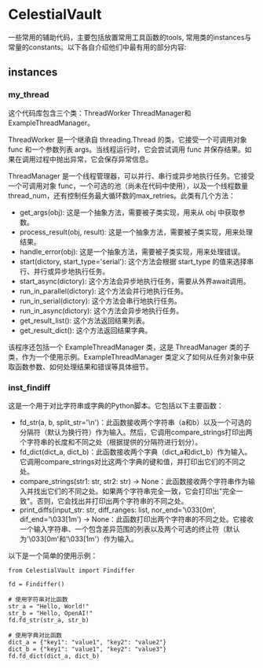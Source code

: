 # CelestialVault
一些常用的辅助代码，主要包括放置常用工具函数的tools, 常用类的instances与常量的constants。以下各自介绍他们中最有用的部分内容:

## instances

### my_thread
这个代码库包含三个类：ThreadWorker ThreadManager和ExampleThreadManager。

ThreadWorker 是一个继承自 threading.Thread 的类，它接受一个可调用对象 func 和一个参数列表 args。当线程运行时，它会尝试调用 func 并保存结果。如果在调用过程中抛出异常，它会保存异常信息。

ThreadManager 是一个线程管理器，可以并行、串行或异步地执行任务。它接受一个可调用对象 func，一个可选的池（尚未在代码中使用），以及一个线程数量 thread_num，还有控制任务最大循环数的max_retries。此类有几个方法：

- get_args(obj): 这是一个抽象方法，需要被子类实现，用来从 obj 中获取参数。
- process_result(obj, result): 这是一个抽象方法，需要被子类实现，用来处理结果。
- handle_error(obj): 这是一个抽象方法，需要被子类实现，用来处理错误。
- start(dictory, start_type='serial'): 这个方法会根据 start_type 的值来选择串行、并行或异步地执行任务。
- start_async(dictory): 这个方法会异步地执行任务，需要从外界await调用。
- run_in_parallel(dictory): 这个方法会并行地执行任务。
- run_in_serial(dictory): 这个方法会串行地执行任务。
- run_in_async(dictory): 这个方法会异步地执行任务。
- get_result_list(): 这个方法返回结果列表。
- get_result_dict(): 这个方法返回结果字典。

该程序还包括一个 ExampleThreadManager 类，这是 ThreadManager 类的子类，作为一个使用示例。ExampleThreadManager 类定义了如何从任务对象中获取函数参数、如何处理结果和错误等具体细节。

### inst_findiff
这是一个用于对比字符串或字典的Python脚本。它包括以下主要函数：

- fd_str(a, b, split_str='\n')：此函数接收两个字符串（a和b）以及一个可选的分隔符（默认为换行符）作为输入。然后，它调用compare_strings打印出两个字符串的长度和不同之处（根据提供的分隔符进行划分）。
- fd_dict(dict_a, dict_b)：此函数接收两个字典（dict_a和dict_b）作为输入。它调用compare_strings对比这两个字典的键和值，并打印出它们的不同之处。
- compare_strings(str1: str, str2: str) -> None：此函数接收两个字符串作为输入并找出它们的不同之处。如果两个字符串完全一致，它会打印出"完全一致"。否则，它会找出并打印出两个字符串的不同之处。
- print_diffs(input_str: str, diff_ranges: list, nor_end='\033[0m', dif_end='\033[1m') -> None：此函数打印出两个字符串的不同之处。它接收一个输入字符串、一个包含差异范围的列表以及两个可选的终止符（默认为'\033[0m'和'\033[1m'）作为输入。

以下是一个简单的使用示例：

```
from CelestialVault import Findiffer

fd = Findiffer()

# 使用字符串对比函数
str_a = "Hello, World!"
str_b = "Hello, OpenAI!"
fd.fd_str(str_a, str_b)

# 使用字典对比函数
dict_a = {"key1": "value1", "key2": "value2"}
dict_b = {"key1": "value1", "key2": "value3"}
fd.fd_dict(dict_a, dict_b)
```

